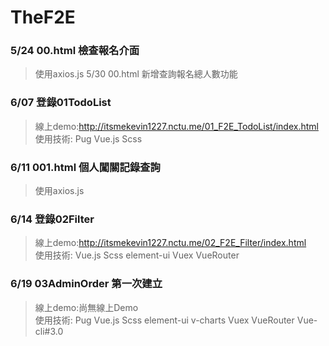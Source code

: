 # TheF2E

### 5/24 00.html 檢查報名介面 
> 使用axios.js
> 5/30 00.html 新增查詢報名總人數功能  



### 6/07 登錄01TodoList  
> 線上demo:http://itsmekevin1227.nctu.me/01_F2E_TodoList/index.html  
> 使用技術: Pug Vue.js Scss  

### 6/11 001.html 個人闖關記錄查詢  
> 使用axios.js

### 6/14 登錄02Filter  
> 線上demo:http://itsmekevin1227.nctu.me/02_F2E_Filter/index.html  
> 使用技術: Vue.js Scss element-ui Vuex VueRouter

### 6/19 03AdminOrder 第一次建立
> 線上demo:尚無線上Demo  
> 使用技術: Pug Vue.js Scss element-ui v-charts Vuex VueRouter Vue-cli#3.0  
